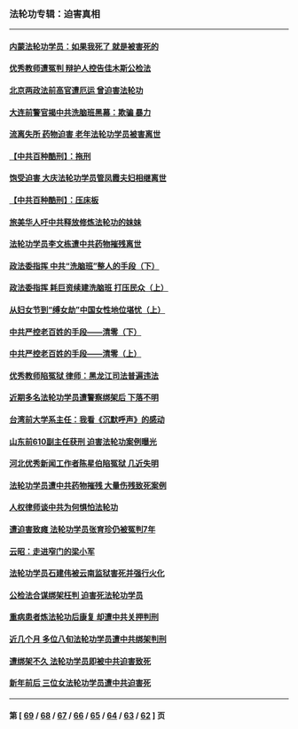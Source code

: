### 法轮功专辑：迫害真相
---
#### [内蒙法轮功学员：如果我死了 就是被害死的](../../pages/nf4379/n13672964.md?03280430) 
#### [优秀教师遭冤判 辩护人控告佳木斯公检法](../../pages/nf4379/n13667637.md?03280430) 
#### [北京两政法前高官遭厄运 曾迫害法轮功](../../pages/nf4379/n13664915.md?03280430) 
#### [大连前警官揭中共洗脑班黑幕：欺骗 暴力](../../pages/nf4379/n13662506.md?03280430) 
#### [流离失所 药物迫害 老年法轮功学员被害离世](../../pages/nf4379/n13660094.md?03280430) 
#### [【中共百种酷刑】：拖刑](../../pages/nf4379/n13656048.md?03280430) 
#### [饱受迫害 大庆法轮功学员管凤霞夫妇相继离世](../../pages/nf4379/n13653590.md?03280430) 
#### [【中共百种酷刑】：压床板](../../pages/nf4379/n13647678.md?03280430) 
#### [旅美华人吁中共释放修炼法轮功的妹妹](../../pages/nf4379/n13650621.md?03280430) 
#### [法轮功学员李文栋遭中共药物摧残离世](../../pages/nf4379/n13645413.md?03280430) 
#### [政法委指挥 中共“洗脑班”整人的手段（下）](../../pages/nf4379/n13642928.md?03280430) 
#### [政法委指挥 耗巨资续建洗脑班 打压民众（上）](../../pages/nf4379/n13636730.md?03280430) 
#### [从妇女节到“缚女劫”中国女性地位堪忧（上）](../../pages/nf4379/n13639944.md?03280430) 
#### [中共严控老百姓的手段——清零（下）](../../pages/nf4379/n13628364.md?03280430) 
#### [中共严控老百姓的手段——清零（上）](../../pages/nf4379/n13623997.md?03280430) 
#### [优秀教师陷冤狱 律师：黑龙江司法普遍违法](../../pages/nf4379/n13619136.md?03280430) 
#### [近期多名法轮功学员遭警察绑架后 下落不明](../../pages/nf4379/n13616482.md?03280430) 
#### [台湾前大学系主任：我看《沉默呼声》的感动](../../pages/nf4379/n13616864.md?03280430) 
#### [山东前610副主任获刑 迫害法轮功案例曝光](../../pages/nf4379/n13613775.md?03280430) 
#### [河北优秀新闻工作者陈星伯陷冤狱 几近失明](../../pages/nf4379/n13611204.md?03280430) 
#### [法轮功学员遭中共药物摧残 大量伤残致死案例](../../pages/nf4379/n13604789.md?03280430) 
#### [人权律师谈中共为何惧怕法轮功](../../pages/nf4379/n13601990.md?03280430) 
#### [遭迫害致瘫 法轮功学员张育珍仍被冤判7年](../../pages/nf4379/n13565875.md?03280430) 
#### [云昭：走进窄门的梁小军](../../pages/nf4379/n13605425.md?03280430) 
#### [法轮功学员石建伟被云南监狱害死并强行火化](../../pages/nf4379/n13599603.md?03280430) 
#### [公检法合谋绑架枉判 迫害死法轮功学员](../../pages/nf4379/n13596338.md?03280430) 
#### [重病患者炼法轮功后康复 却遭中共关押判刑](../../pages/nf4379/n13593948.md?03280430) 
#### [近几个月 多位八旬法轮功学员遭中共绑架判刑](../../pages/nf4379/n13591671.md?03280430) 
#### [遭绑架不久 法轮功学员即被中共迫害致死](../../pages/nf4379/n13587121.md?03280430) 
#### [新年前后 三位女法轮功学员遭中共迫害死](../../pages/nf4379/n13584573.md?03280430) 

---
#### 第 [ [69](./69.md?03280430) / [68](./68.md?03280430) / [67](./67.md?03280430) / [66](./66.md?03280430) / [65](./65.md?03280430) / [64](./64.md?03280430) / [63](./63.md?03280430) / [62](./62.md?03280430) ] 页
